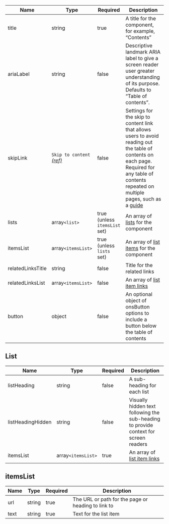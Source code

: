 | Name              | Type                                                     | Required                      | Description                                                                                                                                                                                                        |
| ----------------- | -------------------------------------------------------- | ----------------------------- | ------------------------------------------------------------------------------------------------------------------------------------------------------------------------------------------------------------------ |
| title             | string                                                   | true                          | A title for the component, for example, “Contents”                                                                                                                                                                 |
| ariaLabel         | string                                                   | false                         | Descriptive landmark ARIA label to give a screen reader user greater understanding of its purpose. Defaults to “Table of contents”.                                                                                |
| skipLink          | `Skip to content` [_(ref)_](/components/skip-to-content) | false                         | Settings for the skip to content link that allows users to avoid reading out the table of contents on each page. Required for any table of contents repeated on multiple pages, such as a [guide](/patterns/guide) |
| lists             | array`<list>`                                            | true (unless `itemsList` set) | An array of [lists](#lists) for the component                                                                                                                                                                      |
| itemsList         | array`<itemsList>`                                       | true (unless `lists` set)     | An array of [list items](#itemslist) for the component                                                                                                                                                             |
| relatedLinksTitle | string                                                   | false                         | Title for the related links                                                                                                                                                                                        |
| relatedLinksList  | array`<itemsList>`                                       | false                         | An array of [list item links](#itemslist)                                                                                                                                                                          |
| button            | object                                                   | false                         | An optional object of onsButton options to include a button below the table of contents                                                                                                                            |

## List

| Name              | Type               | Required | Description                                                                          |
| ----------------- | ------------------ | -------- | ------------------------------------------------------------------------------------ |
| listHeading       | string             | false    | A sub-heading for each list                                                          |
| listHeadingHidden | string             | false    | Visually hidden text following the sub-heading to provide context for screen readers |
| itemsList         | array`<itemsList>` | true     | An array of [list item links](#itemslist)                                            |

## itemsList

| Name | Type   | Required | Description                                        |
| ---- | ------ | -------- | -------------------------------------------------- |
| url  | string | true     | The URL or path for the page or heading to link to |
| text | string | true     | Text for the list item                             |
